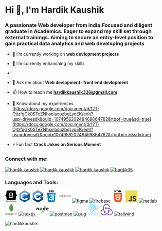 <h1 allign="center">Hi 👋, I'm Hardik Kaushik</h1>
<h3 allign="center">A passionate Web developer from India.Focused and diligent graduate in Academics. Eager to expand my skill set through external trainings. Aiming to secure an entry-level position to gain practical data analytics and web developing projects</h3>

- 🔭 I’m currently working on **web devlopment projects**

- 🌱 I’m currently enhanching my skills 
- 
- 💬 Ask me about **Web devlopment- front end devlopment**

- 📫 How to reach me **hardikkaushik336@gmail.com**

- 📄 Know about my experiences [https://docs.google.com/document/d/12T-OjtzfgGk0STeZNhsoIacuzbgLyoEK/edit?usp=drivesdk&ouid=107495620248469864782&rtpof=true&sd=true](https://docs.google.com/document/d/12T-OjtzfgGk0STeZNhsoIacuzbgLyoEK/edit?usp=drivesdk&ouid=107495620248469864782&rtpof=true&sd=true)

- ⚡ Fun fact **Crack Jokes on Serious Moment**

<h3 allign="left">Connect with me:</h3>
<p allign="left">
<a href="https://linkedin.com/in/hardik kaushik" target="blank"><img allign="center" src="https://raw.githubusercontent.com/rahuldkjain/github-profile-readme-generator/master/src/images/icons/Social/linked-in-alt.svg" alt="hardik kaushik" height="30" width="40" /></a>
<a href="https://fb.com/hardik kaushik" target="blank"><img allign="center" src="https://raw.githubusercontent.com/rahuldkjain/github-profile-readme-generator/master/src/images/icons/Social/facebook.svg" alt="hardik kaushik" height="30" width="40" /></a>
<a href="https://instagram.com/hardik kaushik" target="blank"><img allign="center" src="https://raw.githubusercontent.com/rahuldkjain/github-profile-readme-generator/master/src/images/icons/Social/instagram.svg" alt="hardik kaushik" height="30" width="40" /></a>
<a href="https://www.codechef.com/users/hardik05" target="blank"><img allign="center" src="https://cdn.jsdelivr.net/npm/simple-icons@3.1.0/icons/codechef.svg" alt="hardik05" height="30" width="40" /></a>
</p>

<h3 allign="left">Languages and Tools:</h3>
<p allign="left"> <a href="https://getbootstrap.com" target="_blank" rel="noreferrer"> <img src="https://raw.githubusercontent.com/devicons/devicon/master/icons/bootstrap/bootstrap-plain-wordmark.svg" alt="bootstrap" width="40" height="40"/> </a> <a href="https://www.cprogramming.com/" target="_blank" rel="noreferrer"> <img src="https://raw.githubusercontent.com/devicons/devicon/master/icons/c/c-original.svg" alt="c" width="40" height="40"/> </a> <a href="https://www.w3schools.com/cpp/" target="_blank" rel="noreferrer"> <img src="https://raw.githubusercontent.com/devicons/devicon/master/icons/cplusplus/cplusplus-original.svg" alt="cplusplus" width="40" height="40"/> </a> <a href="https://www.w3schools.com/css/" target="_blank" rel="noreferrer"> <img src="https://raw.githubusercontent.com/devicons/devicon/master/icons/css3/css3-original-wordmark.svg" alt="css3" width="40" height="40"/> </a> <a href="https://expressjs.com" target="_blank" rel="noreferrer"> <img src="https://raw.githubusercontent.com/devicons/devicon/master/icons/express/express-original-wordmark.svg" alt="express" width="40" height="40"/> </a> <a href="https://www.figma.com/" target="_blank" rel="noreferrer"> <img src="https://www.vectorlogo.zone/logos/figma/figma-icon.svg" alt="figma" width="40" height="40"/> </a> <a href="https://firebase.google.com/" target="_blank" rel="noreferrer"> <img src="https://www.vectorlogo.zone/logos/firebase/firebase-icon.svg" alt="firebase" width="40" height="40"/> </a> <a href="https://www.w3.org/html/" target="_blank" rel="noreferrer"> <img src="https://raw.githubusercontent.com/devicons/devicon/master/icons/html5/html5-original-wordmark.svg" alt="html5" width="40" height="40"/> </a> <a href="https://developer.mozilla.org/en-US/docs/Web/JavaScript" target="_blank" rel="noreferrer"> <img src="https://raw.githubusercontent.com/devicons/devicon/master/icons/javascript/javascript-original.svg" alt="javascript" width="40" height="40"/> </a> <a href="https://www.mathworks.com/" target="_blank" rel="noreferrer"> <img src="https://upload.wikimedia.org/wikipedia/commons/2/21/Matlab_Logo.png" alt="matlab" width="40" height="40"/> </a> <a href="https://www.mongodb.com/" target="_blank" rel="noreferrer"> <img src="https://raw.githubusercontent.com/devicons/devicon/master/icons/mongodb/mongodb-original-wordmark.svg" alt="mongodb" width="40" height="40"/> </a> <a href="https://nextjs.org/" target="_blank" rel="noreferrer"> <img src="https://cdn.worldvectorlogo.com/logos/nextjs-2.svg" alt="nextjs" width="40" height="40"/> </a> <a href="https://nodejs.org" target="_blank" rel="noreferrer"> <img src="https://raw.githubusercontent.com/devicons/devicon/master/icons/nodejs/nodejs-original-wordmark.svg" alt="nodejs" width="40" height="40"/> </a> <a href="https://postman.com" target="_blank" rel="noreferrer"> <img src="https://www.vectorlogo.zone/logos/getpostman/getpostman-icon.svg" alt="postman" width="40" height="40"/> </a> <a href="https://pugjs.org" target="_blank" rel="noreferrer"> <img src="https://cdn.worldvectorlogo.com/logos/pug.svg" alt="pug" width="40" height="40"/> </a> <a href="https://reactjs.org/" target="_blank" rel="noreferrer"> <img src="https://raw.githubusercontent.com/devicons/devicon/master/icons/react/react-original-wordmark.svg" alt="react" width="40" height="40"/> </a> <a href="https://redux.js.org" target="_blank" rel="noreferrer"> <img src="https://raw.githubusercontent.com/devicons/devicon/master/icons/redux/redux-original.svg" alt="redux" width="40" height="40"/> </a> <a href="https://tailwindcss.com/" target="_blank" rel="noreferrer"> <img src="https://www.vectorlogo.zone/logos/tailwindcss/tailwindcss-icon.svg" alt="tailwind" width="40" height="40"/> </a> </p>

<p><img allign="center" src="https://github-readme-stats.vercel.app/api/top-langs?username=hardikkaushik&show_icons=true&locale=en&layout=compact" alt="hardikkaushik" /></p>
